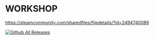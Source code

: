 # WORKSHOP
https://steamcommunity.com/sharedfiles/filedetails/?id=2494740089

[![Github All Releases](https://img.shields.io/github/downloads/Mertsayar6623/uScriptAdvancedWelcomeUIV2/total.svg)]()
